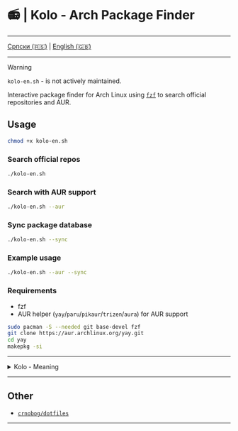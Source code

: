 # 📻 | Kolo - Arch Package Finder

---

[Српски (🇷🇸)](README.md) | [English (🇬🇧)](README-en.md)

---

> [!WARNING]
> `kolo-en.sh` - is not actively maintained.

Interactive package finder for Arch Linux using [`fzf`](https://github.com/junegunn/fzf) to search official repositories and AUR.

## Usage

```bash
chmod +x kolo-en.sh
```

### Search official repos

```bash
./kolo-en.sh
```

### Search with AUR support

```bash
./kolo-en.sh --aur
```

### Sync package database

```bash
./kolo-en.sh --sync
```

### Example usage

```bash
./kolo-en.sh --aur --sync
```

### Requirements

- fzf
- AUR helper (`yay`/`paru`/`pikaur`/`trizen`/`aura`) for AUR support

```bash
sudo pacman -S --needed git base-devel fzf
git clone https://aur.archlinux.org/yay.git
cd yay
makepkg -si
```

---

<details>
<summary>Kolo - Meaning</summary>

- Kolo (game): Serbian traditional circular dance involving rhythmic movements, usually in a group.

- Electric circuit (Električno kolo): A pathway for electric current, including a power source and electronic components.

</details>

---

## Other

- [`crnobog/dotfiles`](https://github.com/crnobog69/dotfiles)

---
